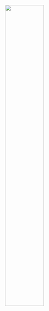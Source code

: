 <main>
  <a href="https://github.com/whjin/docs">
    <img align="left"
      src="https://github-readme-stats.vercel.app/api/top-langs/?username=whjin&layout=compact&theme=radical"
      width="50%"
      style="float: left;" />
  </a>
  <a href="https://github.com/whjin/docs">
    <img align="left"
      src="https://github-readme-stats.vercel.app/api?username=whjin&count_private=true&show_icons=true&theme=radical"
      width="50%" style="float: left;/>
  </a>
</main>